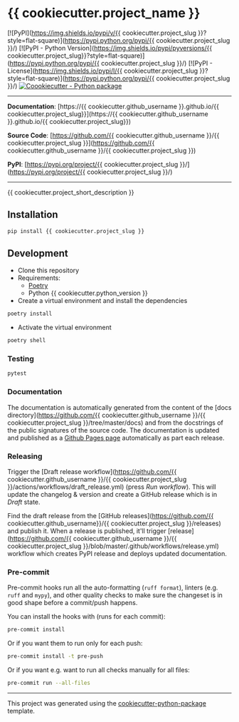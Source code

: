 # {{ cookiecutter.project_name }}

[![PyPI](https://img.shields.io/pypi/v/{{ cookiecutter.project_slug }}?style=flat-square)](https://pypi.python.org/pypi/{{ cookiecutter.project_slug }}/)
[![PyPI - Python Version](https://img.shields.io/pypi/pyversions/{{ cookiecutter.project_slug}}?style=flat-square)](https://pypi.python.org/pypi/{{ cookiecutter.project_slug }}/)
[![PyPI - License](https://img.shields.io/pypi/l/{{ cookiecutter.project_slug }}?style=flat-square)](https://pypi.python.org/pypi/{{ cookiecutter.project_slug }}/)
[![Coookiecutter - Python package](https://img.shields.io/badge/cookiecutter-nekeal-00a86b?style=flat-square&logo=cookiecutter&logoColor=D4AFff&link=https://github.com/nekeal/cookiecutter-python-package)](https://github.com/nekeal/cookiecutter-python-package)

---

**Documentation**: [https://{{ cookiecutter.github_username }}.github.io/{{ cookiecutter.project_slug}}](https://{{ cookiecutter.github_username }}.github.io/{{ cookiecutter.project_slug}})

**Source Code**: [https://github.com/{{ cookiecutter.github_username }}/{{ cookiecutter.project_slug }}](https://github.com/{{ cookiecutter.github_username }}/{{ cookiecutter.project_slug }})

**PyPI**: [https://pypi.org/project/{{ cookiecutter.project_slug }}/](https://pypi.org/project/{{ cookiecutter.project_slug }}/)

---

{{ cookiecutter.project_short_description }}

## Installation

```sh
pip install {{ cookiecutter.project_slug }}
```

## Development

* Clone this repository
* Requirements:
  * [Poetry](https://python-poetry.org/)
  * Python {{ cookiecutter.python_version }}
* Create a virtual environment and install the dependencies

```sh
poetry install
```

* Activate the virtual environment

```sh
poetry shell
```

### Testing

```sh
pytest
```

### Documentation

The documentation is automatically generated from the content of the [docs directory](https://github.com/{{ cookiecutter.github_username }}/{{ cookiecutter.project_slug }}/tree/master/docs) and from the docstrings
 of the public signatures of the source code. The documentation is updated and published as a [Github Pages page](https://pages.github.com/) automatically as part each release.

### Releasing

Trigger the [Draft release workflow](https://github.com/{{ cookiecutter.github_username }}/{{ cookiecutter.project_slug }}/actions/workflows/draft_release.yml)
(press _Run workflow_). This will update the changelog & version and create a GitHub release which is in _Draft_ state.

Find the draft release from the
[GitHub releases](https://github.com/{{ cookiecutter.github_username}}/{{ cookiecutter.project_slug }}/releases) and publish it. When
 a release is published, it'll trigger [release](https://github.com/{{ cookiecutter.github_username }}/{{ cookiecutter.project_slug }}/blob/master/.github/workflows/release.yml) workflow which creates PyPI
 release and deploys updated documentation.

### Pre-commit

Pre-commit hooks run all the auto-formatting (`ruff format`), linters (e.g. `ruff` and `mypy`), and other quality
 checks to make sure the changeset is in good shape before a commit/push happens.

You can install the hooks with (runs for each commit):

```sh
pre-commit install
```

Or if you want them to run only for each push:

```sh
pre-commit install -t pre-push
```

Or if you want e.g. want to run all checks manually for all files:

```sh
pre-commit run --all-files
```

---

This project was generated using the [cookiecutter-python-package](https://github.com/woltapp/wolt-python-package-cookiecutter) template.
